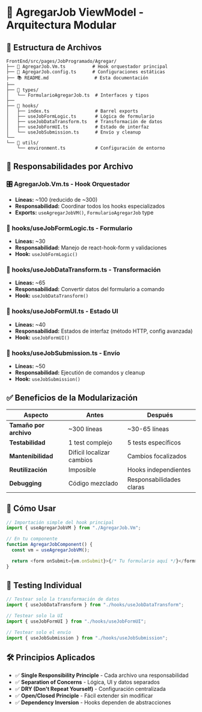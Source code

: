 # 🚀 AgregarJob ViewModel - Arquitectura Modular

## 📁 Estructura de Archivos

```
FrontEnd/src/pages/JobProgramado/Agregar/
├── 📝 AgregarJob.Vm.ts          # Hook orquestador principal
├── 📄 AgregarJob.config.ts      # Configuraciones estáticas
├── 📚 README.md                 # Esta documentación
├──
├── 📂 types/
│   └── FormularioAgregarJob.ts  # Interfaces y tipos
├──
├── 📂 hooks/
│   ├── index.ts                 # Barrel exports
│   ├── useJobFormLogic.ts       # Lógica de formulario
│   ├── useJobDataTransform.ts   # Transformación de datos
│   ├── useJobFormUI.ts          # Estado de interfaz
│   └── useJobSubmission.ts      # Envío y cleanup
└──
└── 📂 utils/
    └── environment.ts           # Configuración de entorno
```

## 🎯 Responsabilidades por Archivo

### 🎛️ **AgregarJob.Vm.ts** - Hook Orquestador

- **Líneas:** ~100 (reducido de ~300)
- **Responsabilidad:** Coordinar todos los hooks especializados
- **Exports:** `useAgregarJobVM()`, `FormularioAgregarJob` type

### 📝 **hooks/useJobFormLogic.ts** - Formulario

- **Líneas:** ~30
- **Responsabilidad:** Manejo de react-hook-form y validaciones
- **Hook:** `useJobFormLogic()`

### 🔄 **hooks/useJobDataTransform.ts** - Transformación

- **Líneas:** ~65
- **Responsabilidad:** Convertir datos del formulario a comando
- **Hook:** `useJobDataTransform()`

### 🎨 **hooks/useJobFormUI.ts** - Estado UI

- **Líneas:** ~40
- **Responsabilidad:** Estados de interfaz (método HTTP, config avanzada)
- **Hook:** `useJobFormUI()`

### 🚀 **hooks/useJobSubmission.ts** - Envío

- **Líneas:** ~50
- **Responsabilidad:** Ejecutión de comandos y cleanup
- **Hook:** `useJobSubmission()`

## ✅ Beneficios de la Modularización

| Aspecto                | Antes                     | Después                  |
| ---------------------- | ------------------------- | ------------------------ |
| **Tamaño por archivo** | ~300 líneas               | ~30-65 líneas            |
| **Testabilidad**       | 1 test complejo           | 5 tests específicos      |
| **Mantenibilidad**     | Difícil localizar cambios | Cambios focalizados      |
| **Reutilización**      | Imposible                 | Hooks independientes     |
| **Debugging**          | Código mezclado           | Responsabilidades claras |

## 🔧 Cómo Usar

```typescript
// Importación simple del hook principal
import { useAgregarJobVM } from "./AgregarJob.Vm";

// En tu componente
function AgregarJobComponent() {
  const vm = useAgregarJobVM();

  return <form onSubmit={vm.onSubmit}>{/* Tu formulario aquí */}</form>;
}
```

## 🧪 Testing Individual

```typescript
// Testear solo la transformación de datos
import { useJobDataTransform } from "./hooks/useJobDataTransform";

// Testear solo la UI
import { useJobFormUI } from "./hooks/useJobFormUI";

// Testear solo el envío
import { useJobSubmission } from "./hooks/useJobSubmission";
```

## 🛠️ Principios Aplicados

- ✅ **Single Responsibility Principle** - Cada archivo una responsabilidad
- ✅ **Separation of Concerns** - Lógica, UI y datos separados
- ✅ **DRY (Don't Repeat Yourself)** - Configuración centralizada
- ✅ **Open/Closed Principle** - Fácil extender sin modificar
- ✅ **Dependency Inversion** - Hooks dependen de abstracciones
